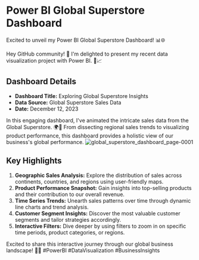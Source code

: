 # Power BI Global Superstore Dashboard

Excited to unveil my Power BI Global Superstore Dashboard! 📊🌐

Hey GitHub community! 👋 I'm delighted to present my recent data visualization project with Power BI. 🚀📈

## Dashboard Details
- **Dashboard Title:** Exploring Global Superstore Insights
- **Data Source:** Global Superstore Sales Data
- **Date:** December 12, 2023

In this engaging dashboard, I've animated the intricate sales data from the Global Superstore. 🌍💼 From dissecting regional sales trends to visualizing product performance, this dashboard provides a holistic view of our business's global performance.
![global_superstore_dashboard_page-0001](https://github.com/shreyyaa18/PowerBI_Dashboard/assets/119337049/e375f028-1485-44cf-a305-864b11872cbf)


## Key Highlights
1. **Geographic Sales Analysis:** Explore the distribution of sales across continents, countries, and regions using user-friendly maps.
2. **Product Performance Snapshot:** Gain insights into top-selling products and their contribution to our overall revenue.
3. **Time Series Trends:** Unearth sales patterns over time through dynamic line charts and trend analysis.
4. **Customer Segment Insights:** Discover the most valuable customer segments and tailor strategies accordingly.
5. **Interactive Filters:** Dive deeper by using filters to zoom in on specific time periods, product categories, or regions.

Excited to share this interactive journey through our global business landscape! 🚀🌐 #PowerBI #DataVisualization #BusinessInsights
